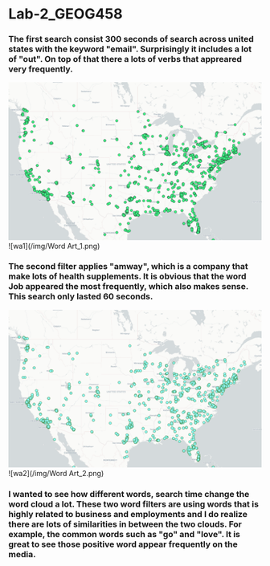 # Lab-2_GEOG458

### The first search consist 300 seconds of search across united states with the keyword "email". Surprisingly it includes a lot of "out". On top of that there a lots of verbs that appreared very frequently.
![gt1](/img/geotweet_1.png)
![wa1](/img/Word Art_1.png)
### The second filter applies "amway", which is a company that make lots of health supplements. It is obvious that the word Job appeared the most frequently, which also makes sense. This search only lasted 60 seconds.
![gt2](/img/geotweet_2.png)
![wa2](/img/Word Art_2.png)
### I wanted to see how different words, search time change the word cloud a lot. These two word filters are using words that is highly related to business and employments and I do realize there are lots of similarities in between the two clouds. For example, the common words such as "go" and "love". It is great to see those positive word appear frequently on the media.
